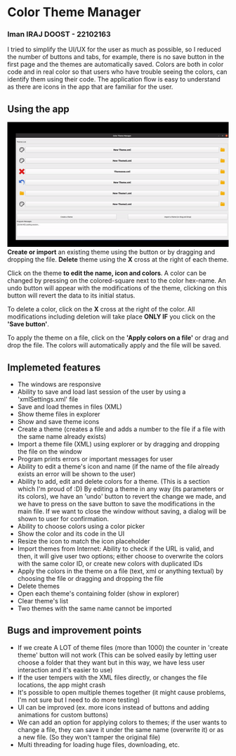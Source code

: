 # Color Theme Manager
### Iman IRAJ DOOST - 22102163

I tried to simplify the UI/UX for the user as much as possible, so I reduced the number of buttons and tabs, for example, there is no save button in the first page and the themes are automatically saved. Colors are both in color code and in real color so that users who have trouble seeing the colors, can identify them using their code. The application flow is easy to understand as there are icons in the app that are familiar for the user.

## Using the app
![Alt Text](other/colorTheme.gif)
**Create or import** an existing theme using the button or by dragging and dropping the file. **Delete** theme using the **X** cross at the right of each theme.

Click on the theme **to edit the name, icon and colors**. A color can be changed by pressing on the colored-square next to the color hex-name. An undo button will appear with the modifications of the theme, clicking on this button will revert the data to its initial status.

To delete a color, click on the **X** cross at the right of the color. All modifications including deletion will take place **ONLY IF** you click on the **'Save button'**.

To apply the theme on a file, click on the **'Apply colors on a file'** or drag and drop the file. The colors will automatically apply and the file will be saved.


## Implemeted features

- The windows are responsive
- Ability to save and load last session of the user by using a 'xmlSettings.xml' file
- Save and load themes in files (XML)
- Show theme files in explorer
- Show and save theme icons
- Create a theme (creates a file and adds a number to the file if a file with the same name already exists)
- Import a theme file (XML) using explorer or by dragging and dropping the file on the window
- Program prints errors or important messages for user
- Ability to edit a theme's icon and name (if the name of the file already exists an error will be shown to the user)
- Ability to add, edit and delete colors for a theme. (This is a section which I'm proud of :D) By editing a theme in any way (its parameters or its colors), we have an 'undo' button to revert the change we made, and we have to press on the save button to save the modifications in the main file. If we want to close the window without saving, a dialog will be shown to user for confirmation.
- Ability to choose colors using a color picker
- Show the color and its code in the UI
- Resize the icon to match the icon placeholder
- Import themes from Internet: Ability to check if the URL is valid, and then, it will give user two options; either choose to overwrite the colors with the same color ID, or create new colors with duplicated IDs
- Apply the colors in the theme on a file (text, xml or anything textual) by choosing the file or dragging and dropping the file
- Delete themes
- Open each theme's containing folder (show in explorer)
- Clear theme's list
- Two themes with the same name cannot be imported

## Bugs and improvement points
- If we create A LOT of theme files (more than 1000) the counter in 'create theme' button will not work (This can be solved easily by letting user choose a folder that they want but in this way, we have less user interaction and it's easier to use)
- If the user tempers with the XML files directly, or changes the file locations, the app might crash
- It's possible to open multiple themes together (it might cause problems, I'm not sure but I need to do more testing)
- UI can be improved (ex. more icons instead of buttons and adding animations for custom buttons)
- We can add an option for applying colors to themes; if the user wants to change a file, they can save it under the same name (overwrite it) or as a new file. (So they won't tamper the original file)
- Multi threading for loading huge files, downloading, etc.